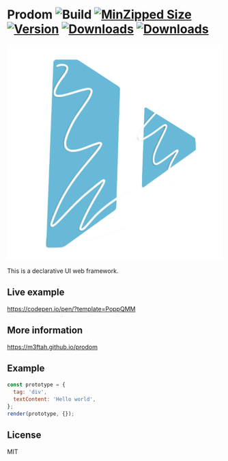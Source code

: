 # Prodom ![Build](https://github.com/m3ftah/prodom/actions/workflows/main.yml/badge.svg) [![MinZipped Size](https://img.shields.io/bundlephobia/minzip/prodom?label=gzipped&style=flat&colorA=000000&colorB=000000)](https://bundlephobia.com/result?p=prodom) [![Version](https://img.shields.io/npm/v/prodom?style=flat&colorA=000000&colorB=000000)](https://www.npmjs.com/package/prodom) [![Downloads](https://img.shields.io/npm/dt/prodom.svg?style=flat&colorA=000000&colorB=000000)](https://www.npmjs.com/package/prodom) [![Downloads](https://badgen.net/npm/license/prodom)](https://badgen.net/npm/license/prodom)

<p align="center">
  <img src="website/src/icon-trans.png" />
</p>

This is a declarative UI web framework.

## Live example

https://codepen.io/pen/?template=PoppQMM

## More information

https://m3ftah.github.io/prodom

## Example

```js
const prototype = {
  tag: 'div',
  textContent: 'Hello world',
};
render(prototype, {});
```

## License

MIT
